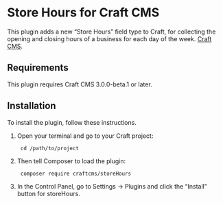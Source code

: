 Store Hours for Craft CMS
===================

This plugin adds a new “Store Hours” field type to Craft, for collecting the opening and closing hours of a business for each day of the week. [Craft CMS](https://craftcms.com).

## Requirements

This plugin requires Craft CMS 3.0.0-beta.1 or later.


## Installation

To install the plugin, follow these instructions.

1. Open your terminal and go to your Craft project:

        cd /path/to/project

2. Then tell Composer to load the plugin:

        composer require craftcms/storeHours

3. In the Control Panel, go to Settings → Plugins and click the “Install” button for storeHours.